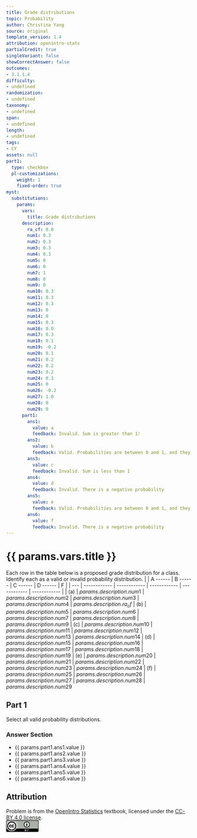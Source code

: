 ```yaml
---
title: Grade distributions
topic: Probability
author: Christina Yang
source: original
template_version: 1.4
attribution: openintro-stats
partialCredit: true
singleVariant: false
showCorrectAnswer: false
outcomes:
- 3.1.1.4
difficulty:
- undefined
randomization:
- undefined
taxonomy:
- undefined
span:
- undefined
length:
- undefined
tags:
- CY
assets: null
part1:
  type: checkbox
  pl-customizations:
    weight: 1
    fixed-order: true
myst:
  substitutions:
    params:
      vars:
        title: Grade distributions
      description:
        ra_cf: 0.0
        num1: 0.3
        num2: 0.3
        num3: 0.3
        num4: 0.3
        num5: 0
        num6: 0
        num7: 1
        num8: 0
        num9: 0
        num10: 0.3
        num11: 0.3
        num12: 0.3
        num13: 0
        num14: 0
        num15: 0.3
        num16: 0.0
        num17: 0.3
        num18: 0.1
        num19: -0.2
        num20: 0.1
        num21: 0.2
        num22: 0.2
        num23: 0.2
        num24: 0.3
        num25: 0
        num26: -0.2
        num27: 1.0
        num28: 0
        num29: 0
      part1:
        ans1:
          value: a
          feedback: Invalid. Sum is greater than 1!
        ans2:
          value: b
          feedback: Valid. Probabilities are between 0 and 1, and they sum to 1
        ans3:
          value: c
          feedback: Invalid. Sum is less than 1
        ans4:
          value: d
          feedback: Invalid. There is a negative probability
        ans5:
          value: e
          feedback: Valid. Probabilities are between 0 and 1, and they sum to 1
        ans6:
          value: f
          feedback: Invalid. There is a negative probability
---
```

# {{ params.vars.title }}
Each row in the table below is a proposed grade distribution for a class. Identify each as a valid or invalid probability distribution.
|  |  A ------   |  B ------  |  C ------  |  D ------  |  F |
| --- | ------------ | ------------ | ------------ | ------------ | ------------ |
| (a) | ${{ params.description.num1 }}$   | ${{ params.description.num2 }}$   | ${{ params.description.num3 }}$   | ${{ params.description.num4 }}$   | ${{ params.description.ra_cf }}$
| (b) | ${{ params.description.num5 }}$     | ${{ params.description.num6 }}$     | ${{ params.description.num7 }}$     | ${{ params.description.num8 }}$     | ${{ params.description.num9 }}$
| (c) | ${{ params.description.num10 }}$   | ${{ params.description.num11 }}$   | ${{ params.description.num12 }}$   | ${{ params.description.num13 }}$     | ${{ params.description.num14 }}$
| (d) | ${{ params.description.num15 }}$   | ${{ params.description.num16 }}$   | ${{ params.description.num17 }}$   | ${{ params.description.num18 }}$   | ${{ params.description.num19 }}$
| (e) | ${{ params.description.num20 }}$   | ${{ params.description.num21 }}$   | ${{ params.description.num22 }}$   | ${{ params.description.num23 }}$   | ${{ params.description.num24 }}$
| (f) | ${{ params.description.num25 }}$     | ${{ params.description.num26 }}$  | ${{ params.description.num27 }}$   | ${{ params.description.num28 }}$     | ${{ params.description.num29 }}$

## Part 1

Select all valid probability distributions.

### Answer Section

- {{ params.part1.ans1.value }}
- {{ params.part1.ans2.value }}
- {{ params.part1.ans3.value }}
- {{ params.part1.ans4.value }}
- {{ params.part1.ans5.value }}
- {{ params.part1.ans6.value }}

## Attribution

Problem is from the [OpenIntro Statistics](https://openintro.org/book/os/) textbook, licensed under the [CC-BY 4.0 license](https://creativecommons.org/licenses/by/4.0/).<br>![Image representing the Creative Commons 4.0 BY license.](https://raw.githubusercontent.com/firasm/bits/master/by.png)